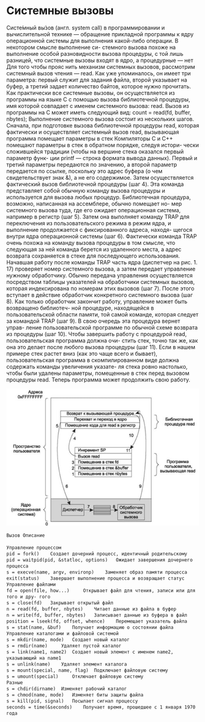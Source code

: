# Системные вызовы
Систе́мный вы́зов (англ. system call) в программировании и вычислительной технике — обращение прикладной программы к ядру операционной системы для выполнения какой-либо операции.
В некотором смысле выполнение си- стемного вызова похоже на выполнение особой разновидности вызова процедуры, с той лишь разницей, что системные вызовы входят в ядро, а процедурные — нет 
Для того чтобы прояс нить механизм системных вызовов, рассмотрим системный вызов чтения — read. Как уже упоминалось, он имеет три параметра: первый служит для задания файла, второй указывает на буфер, а третий задает количество байтов, которое нужно прочитать. Как практически все системные вызовы, он осуществляется из программы на языке C с помощью вызова библиотечной процедуры, имя которой совпадает с именем системного вызова: read. Вызов из программы на C может иметь следующий вид: 
count = read(fd, buffer, nbytes);
Выполнение системного вызова состоит из нескольких шагов. Сначала, при подготовке вызова библиотечной процедуры read, которая фактически и осуществляет системный вызов read, вызывающая программа помещает параметры в стек 
Компиляторы C и C++ помещают параметры в стек в обратном порядке, следуя истори- чески сложившейся традиции (чтобы на вершине стека оказался первый параметр функ- ции printf — строка формата вывода данных). Первый и третий параметры передаются по значению, а второй параметр передается по ссылке, поскольку это адрес буфера (о чем свидетельствует знак &), а не его содержимое. Затем осуществляется фактический вызов библиотечной процедуры (шаг 4). Эта команда представляет собой обычную команду вызова процедуры и используется для вызова любых процедур. 
Библиотечная процедура, возможно, написанная на ассемблере, обычно помещает но- мер системного вызова туда, где его ожидает операционная система, например в регистр (шаг 5). Затем она выполняет команду TRAP для переключения из пользовательского режима в режим ядра, и выполнение продолжается с фиксированного адреса, находя- щегося внутри ядра операционной системы (шаг 6). Фактически команда TRAP очень похожа на команду вызова процедуры в том смысле, что следующая за ней команда берется из удаленного места, а адрес возврата сохраняется в стеке для последующего использования.
Начавшая работу после команды TRAP часть ядра (диспетчер на рис. 1. 17) проверяет номер системного вызова, а затем передает управление нужному обработчику. Обычно передача управления осуществляется посредством таблицы указателей на обработчики системных вызовов, которая индексирована по номерам этих вызовов (шаг 7). После этого вступает в действие обработчик конкретного системного вызова (шаг 8). Как только обработчик закончит работу, управление может быть возвращено библиотеч- ной процедуре, находящейся в пользовательской области памяти, той самой команде, которая следует за командой TRAP (шаг 9). В свою очередь эта процедура вернет управ- ление пользовательской программе по обычной схеме возврата из процедуры (шаг 10). 
Чтобы завершить работу с процедурой read, пользовательская программа должна очи- стить стек, точно так же, как она это делает после любого вызова процедуры (шаг 11). Если в нашем примере стек растет вниз (как это чаще всего и бывает), пользовательская программа в скомпилированном виде должна содержать команды увеличения указате- ля стека ровно настолько, чтобы были удалены параметры, помещенные в стек перед вызовом процедуры read. Теперь программа может продолжить свою работу. 

![Как происходит системный вызов](./02-01.png)

```
Вызов Описание 

Управление процессом 
pid = fork() 	Создает дочерний процесс, идентичный родительскому 
pid = waitpid(pid, &statloc, options) 	Ожидает завершения дочернего процесса 
s = execve(name, argv, environp) 	Заменяет образ памяти процесса 
exit(status) 	Завершает выполнение процесса и возвращает статус 
Управление файлами 
fd = open(file, how...) 	Открывает файл для чтения, записи или для того и дру- гого 
s = close(fd) 	Закрывает открытый файл 
n = read(fd, buffer, nbytes) 	Читает данные из файла в буфер 
n = write(fd, buffer, nbytes) 	Записывает данные из буфера в файл 
position = lseek(fd, offset, whence) 	Перемещает указатель файла 
s = stat(name, &buf) 	Получает информацию о состоянии файла 
Управление каталогами и файловой системой 
s = mkdir(name, mode) 	Создает новый каталог 
s = rmdir(name) 	Удаляет пустой каталог 
s = link(name1, name2) 	Создает новый элемент с именем name2, указывающий на name1 
s = unlink(name) 	Удаляет элемент каталога 
s = mount(special, name, flag) 	Подключает файловую систему 
s = umount(special) 	Отключает файловую систему 
Разные 
s = chdir(dirname) 	Изменяет рабочий каталог 
s = chmod(name, mode) 	Изменяет биты защиты файла 
s = kill(pid, signal) 	Посылает сигнал процессу 
seconds = time(&seconds) 	Получает время, прошедшее с 1 января 1970 года 

```